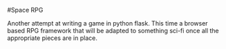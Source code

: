 #Space RPG

Another attempt at writing a game in python flask. This time a browser based RPG framework that will be adapted to something sci-fi once all the appropriate pieces are in place.
